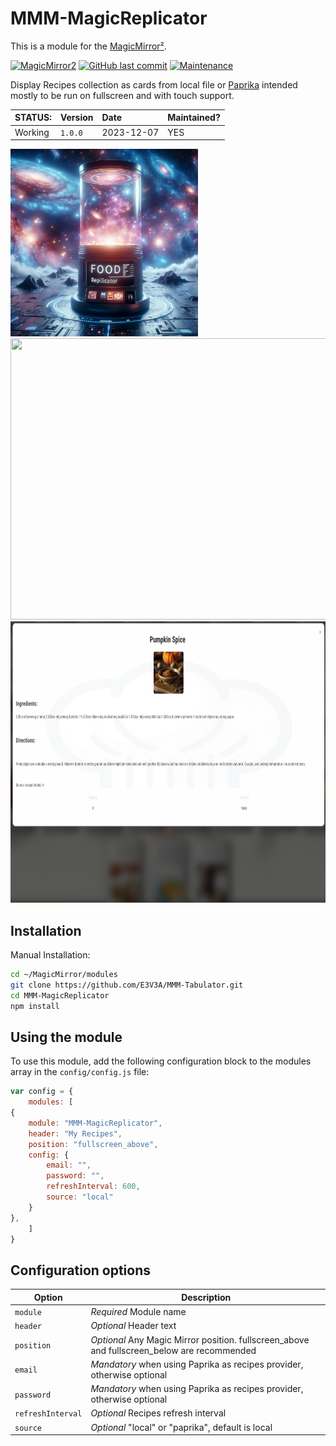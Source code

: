 # MMM-MagicReplicator

This is a module for the [MagicMirror²](https://github.com/MichMich/MagicMirror/).

[![MagicMirror2](https://img.shields.io/badge/MagicMirror-2.2.2-lightgray.svg)](https://github.com/MichMich/MagicMirror)
[![GitHub last commit](https://img.shields.io/github/last-commit/ivlovric/MMM-MagicReplicator/main)](https://github.com/ivlovric/MMM-MagicReplicator)
[![Maintenance](https://img.shields.io/badge/Maintained%3F-yes-green.svg)](https://github.com/ivlovric/MMM-MagicReplicator/graphs/commit-activity)

Display Recipes collection as cards from local file or [Paprika](https://www.paprikaapp.com/) intended mostly to be run on fullscreen and with touch support.


| STATUS: | Version | Date | Maintained? |
|:------- |:------- |:---- |:----------- |
| Working | `1.0.0` | 2023-12-07 | YES |


<img src="https://github.com/ivlovric/MMM-MagicReplicator/blob/main/assets/foodreplicator-logo.jpg" width="300" height="300">
<img src="https://github.com/ivlovric/MMM-MagicReplicator/blob/main/assets/MagicReplicator-screenshot.png" width="750" height="450">
<img src="https://github.com/ivlovric/MMM-MagicReplicator/blob/main/assets/recpedetail-screenshot.png" width="750" height="450">


## Installation

Manual Installation:

```bash
cd ~/MagicMirror/modules
git clone https://github.com/E3V3A/MMM-Tabulator.git
cd MMM-MagicReplicator
npm install

```


## Using the module

To use this module, add the following configuration block to the modules array in the `config/config.js` file:
```js
var config = {
    modules: [
{
    module: "MMM-MagicReplicator",
    header: "My Recipes",
    position: "fullscreen_above",
    config: {
        email: "",
        password: "",
        refreshInterval: 600,
        source: "local"
    }
},
    ]
}
```

## Configuration options

| Option           | Description
|----------------- |-----------
| `module `        | *Required* Module name
| `header`        | *Optional* Header text
| `position`        | *Optional* Any Magic Mirror position. fullscreen_above and fullscreen_below are recommended
| `email`        | *Mandatory* when using Paprika as recipes provider, otherwise optional
| `password`        | *Mandatory* when using Paprika as recipes provider, otherwise optional
| `refreshInterval`        | *Optional* Recipes refresh interval
| `source`        | *Optional* "local" or "paprika", default is local
